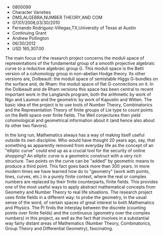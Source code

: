 
* 0800099
* Character Varieties
* DMS,ALGEBRA,NUMBER THEORY,AND COM
* 07/01/2008,03/30/2010
* Fernando Rodriguez-Villegas,TX,University of Texas at Austin
* Continuing Grant
* Andrew Pollington
* 06/30/2012
* USD 165,307.00

The main focus of the research project concerns the moduli space of
representations of the fundamental group of a smooth projective algebraic curve
to a reductive algebraic group G. This moduli space is the Betti version of a
cohomology group in non-abelian Hodge theory. Its other versions are, Dolbeault:
the moduli space of semistable Higgs G-bundles on the surface and, de Rham: the
moduli space of flat G-connections on it. In the Dolbeault and de Rham versions
this space has been central to recent important work in the Langlands program,
both the arithmetic by work of Ngo and Laumon and the geometric by work of
Kapustin and Witten. The basic idea of the project is to use tools of Number
Theory, Combinatorics and the Representation Theory of finite groups of Lie type
to count points on the Betti space over finite fields. The Weil conjectures then
yield cohomological and geometrical information about it (and hence also about
its other two flavors).

In the long run, Mathematics always has a way of making itself useful outside
its own discipline. Who would have thought 20 years ago, say, that something as
apparently removed from everyday life as the concept of an "elliptic curve"
could end up as a crucial tool for the security of online shopping? An elliptic
curve is a geometric construct with a very rich structure. Two points on the
curve can be "added" by geometric means to produce a third point. This fact goes
back more than 300 years. In more modern times we have learned how do to
"geometry" (work with points, lines, curves, etc.) in a purely finite context,
where the real or complex numbers are replaced by their finite counterparts,
finite fields. This provides one of the most useful ways to apply abstract
mathematical concepts from Geometry and Number Theory to real life situations.
The research project uses finite fields in a different way: to probe the
geometry, in the usual sense of the word, of certain spaces of great interest to
both Mathematics and Physics. The PI finds the interplay between the discrete
(counting points over finite fields) and the continuous (geometry over the
complex numbers) in this project, as well as the fact that involves in a
substantial way fairly distant areas of Mathematics (Number Theory,
Combinatorics, Group Theory and Differential Geometry), fascinating.
